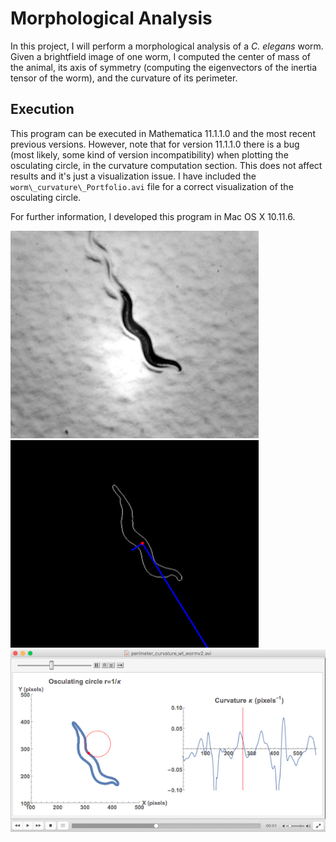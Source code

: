 # Morphological Analysis

In this project, I will perform a morphological analysis of a _C. elegans_ worm. 
Given a brightfield image of one worm, I computed the center of mass
of the animal, its axis of symmetry (computing the eigenvectors of the inertia
tensor of the worm), and the curvature of its perimeter.

## Execution

This program can be executed in Mathematica 11.1.1.0 and the most recent previous versions.
However, note that for version 11.1.1.0 there is a bug (most likely, some kind of version
 incompatibility) when plotting the osculating circle, in the curvature computation section. This does not
affect results and it's just a visualization issue. I have included the `worm\_curvature\_Portfolio.avi` 
file for a correct visualization of the osculating circle.

For further information, I developed this program in Mac OS X 10.11.6. 

![worminputImage](https://github.com/mdies/morphological-analysis/blob/master/worm_curvature_Portfolio_inputImage.png)
![wormsymmetryaxis](https://github.com/mdies/morphological-analysis/blob/master/worm_symmetry_axis.png)
![wormosccircle](https://github.com/mdies/morphological-analysis/blob/master/screenShotOsculatingCircle.png)
